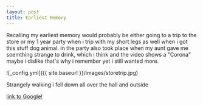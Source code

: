 ```yaml
---
layout: post
title: Earliest Memory 
---
```


 

 Recalling my earliest memory would probably be either going to a trip to the store or my 1 year party when i trip with my short legs as well when i got this stuff dog animal. In the party also took place when my aunt gave me soemthing strange to drink, which i think and the video shows a "Corona" maybe i dislike that's why i remember yet i still wanted more. 
 
 ![_config.yml]({{ site.baseurl }}/images/storetrip.jpg)

Strangely walking i fell down all over the hall and outside 
 
 
 [link to Google!](http://google.com)
 
